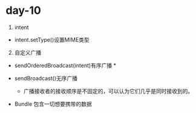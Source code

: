 # day-10

1. intent

* intent.setType()设置MIME类型

2. 自定义广播

* sendOrderedBroadcast(intent)有序广播
  *  

* sendBroadcast()无序广播
  * 广播接收者的接收顺序是不固定的，可以认为它们几乎是同时接收到的。

* Bundle 包含一切想要携带的数据


